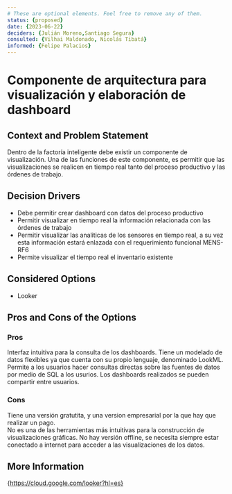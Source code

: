 ```yaml
---
# These are optional elements. Feel free to remove any of them.
status: {proposed}
date: {2023-06-22}
deciders: {Julián Moreno,Santiago Segura}
consulted: {Vilhai Maldonado, Nicolás Tibatá}
informed: {Felipe Palacios}
---
```

# Componente de arquitectura para visualización y elaboración de dashboard

## Context and Problem Statement

Dentro de la factoría inteligente debe existir un componente de visualización. Una de las funciones de este componente, es permitir que las visualizaciones se realicen en tiempo real tanto del proceso productivo y las órdenes de trabajo.

<!-- This is an optional element. Feel free to remove. -->
## Decision Drivers

* Debe permitir crear dashboard con datos del proceso productivo
* Permitir visualizar en tiempo real la información relacionada con las órdenes de trabajo
* Permitir visualizar las analiticas de los sensores en tiempo real, a su vez esta información estará enlazada con el requerimiento funcional MENS-RF6
* Permite visualizar el tiempo real el inventario existente

## Considered Options

* Looker


## Pros and Cons of the Options

### Pros

Interfaz intuitiva para la consulta de los dashboards. 
Tiene un modelado de  datos flexibles ya que cuenta con su propio lenguaje, denominado LookML.
Permite a los usuarios hacer consultas directas sobre las fuentes de datos por medio de SQL a los usurios. 
Los dashboards realizados se pueden compartir entre usuarios. 

### Cons

Tiene una versión gratutita, y una version empresarial por la que hay que realizar un pago.  
No es una de las herramientas más intuitivas para la construcción de visualizaciones gráficas.
No hay versión offline, se necesita siempre estar conectado a internet para acceder a las visualizaciones de los datos.  

## More Information

{https://cloud.google.com/looker?hl=es}
